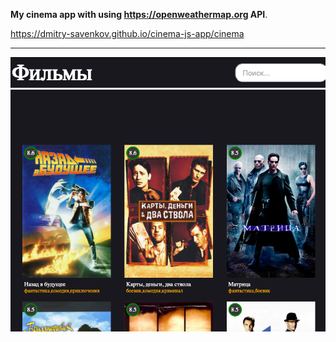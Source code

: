 **My cinema app with using https://openweathermap.org API**.  

https://dmitry-savenkov.github.io/cinema-js-app/cinema
* * *
![alt text](screen/scr.png "")​  
